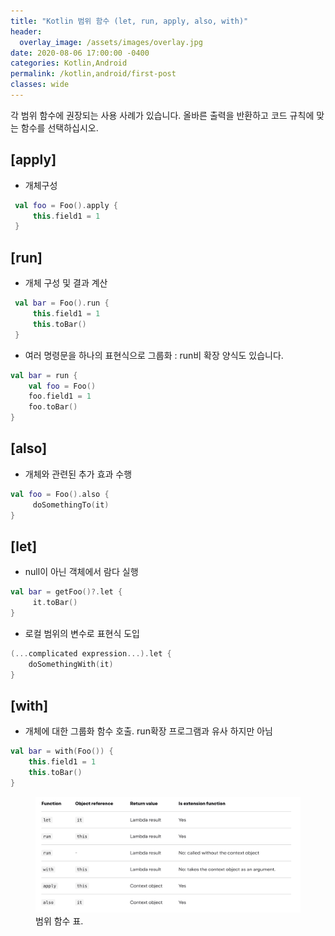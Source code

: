 ```yaml
---
title: "Kotlin 범위 함수 (let, run, apply, also, with)"
header:
  overlay_image: /assets/images/overlay.jpg
date: 2020-08-06 17:00:00 -0400
categories: Kotlin,Android
permalink: /kotlin,android/first-post
classes: wide
---
```


각 범위 함수에 권장되는 사용 사례가 있습니다. 올바른 출력을 반환하고 코드 규칙에 맞는 함수를 선택하십시오.

## [apply]
 * 개체구성
```kotlin
 val foo = Foo().apply {
     this.field1 = 1 
 }
 ```

## [run]
 * 개체 구성 및 결과 계산
```kotlin
 val bar = Foo().run {
     this.field1 = 1
     this.toBar() 
 }
 ```
 * 여러 명령문을 하나의 표현식으로 그룹화 : run비 확장 양식도 있습니다.
```kotlin
val bar = run {
    val foo = Foo()
    foo.field1 = 1
    foo.toBar()
}
 ```

## [also]
 * 개체와 관련된 추가 효과 수행
```kotlin
val foo = Foo().also {
     doSomethingTo(it) 
}
```

## [let]
 * null이 아닌 객체에서 람다 실행
```kotlin
val bar = getFoo()?.let {
     it.toBar() 
}
```

 * 로컬 범위의 변수로 표현식 도입
```kotlin
(...complicated expression...).let {
    doSomethingWith(it)
}
 ```

## [with]
 * 개체에 대한 그룹화 함수 호출. run확장 프로그램과 유사 하지만 아님
```kotlin
val bar = with(Foo()) {
    this.field1 = 1
    this.toBar()
}
```



<figure>
	<a href="/assets/images/scope_functions.png"> <img src="/assets/images/scope_functions.png"></a>
	<figcaption><a title="범위 함수 표">범위 함수 표</a>.</figcaption>
</figure>
<!--
[apply]: https://kotlinlang.org/docs/reference/scope-functions.html#apply
[run]: https://kotlinlang.org/docs/reference/scope-functions.html#run
[also]: https://kotlinlang.org/docs/reference/scope-functions.html#also
[let]: https://kotlinlang.org/docs/reference/scope-functions.html#let
[with]: https://kotlinlang.org/docs/reference/scope-functions.html#with
-->